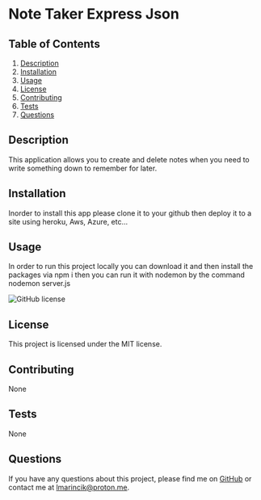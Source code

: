 # Note Taker Express Json

## Table of Contents

1. [Description](#description)
2. [Installation](#installation)
3. [Usage](#usage)
4. [License](#license)
5. [Contributing](#contributing)
6. [Tests](#tests)
7. [Questions](#questions)

## Description

This application allows you to create and  delete notes when you need to write something down to remember for later.

## Installation

Inorder to install this app please clone it to your github then deploy it to a site using heroku, Aws, Azure, etc...

## Usage

In order to run this project locally you can download it and then install the packages via npm i then you can run it with nodemon by the command nodemon server.js

![GitHub license](https://img.shields.io/badge/license-MIT-blue.svg)

## License

This project is licensed under the MIT license.

## Contributing

None

## Tests

None

## Questions

If you have any questions about this project, please find me on [GitHub](https://github.com/Coderinsightmaven) or contact me at lmarincik@proton.me.
